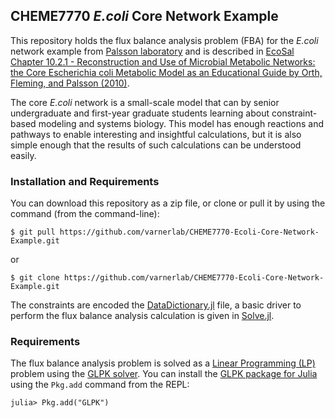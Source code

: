 ## CHEME7770 *E.coli* Core Network Example
This repository holds the flux balance analysis problem (FBA) for the *E.coli* network example from [Palsson laboratory](http://systemsbiology.ucsd.edu/Downloads/EcoliCore) and is described in [EcoSal Chapter 10.2.1 - Reconstruction and Use of Microbial Metabolic Networks: the Core Escherichia coli Metabolic Model as an Educational Guide by Orth, Fleming, and Palsson (2010)](http://www.asmscience.org/content/journal/ecosalplus/10.1128/ecosalplus.10.2.1#backarticlefulltext).

The core *E.coli* network is a small-scale model that can by senior undergraduate and first-year graduate students learning about constraint-based modeling and systems biology. This model has enough reactions and pathways to enable interesting and insightful calculations, but it is also simple enough that the results of such calculations can be understood easily.

### Installation and Requirements
You can download this repository as a zip file, or clone or pull it by using the command (from the command-line):

	$ git pull https://github.com/varnerlab/CHEME7770-Ecoli-Core-Network-Example.git

or

	$ git clone https://github.com/varnerlab/CHEME7770-Ecoli-Core-Network-Example.git
	
The constraints are encoded the [DataDictionary.jl](https://github.com/varnerlab/CHEME7770-Ecoli-Core-Network-Example/blob/master/src/DataDictionary.jl) file, a basic driver to perform the flux balance analysis calculation is given in [Solve.jl](https://github.com/varnerlab/CHEME7770-Ecoli-Core-Network-Example/blob/master/src/Solve.jl).

### Requirements
The flux balance analysis problem is solved as a [Linear Programming (LP)](https://www.math.ucla.edu/~tom/LP.pdf) problem using the [GLPK solver](https://www.gnu.org/software/glpk/). You can install the [GLPK package for Julia](https://github.com/JuliaOpt/GLPK.jl) using the ``Pkg.add`` command from the REPL:
	
	julia> Pkg.add("GLPK")



 
